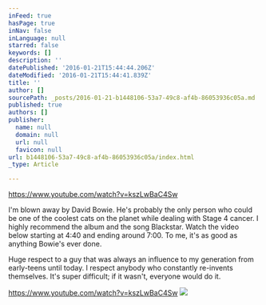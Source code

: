 ```yaml
---
inFeed: true
hasPage: true
inNav: false
inLanguage: null
starred: false
keywords: []
description: ''
datePublished: '2016-01-21T15:44:44.206Z'
dateModified: '2016-01-21T15:44:41.839Z'
title: ''
author: []
sourcePath: _posts/2016-01-21-b1448106-53a7-49c8-af4b-86053936c05a.md
published: true
authors: []
publisher:
  name: null
  domain: null
  url: null
  favicon: null
url: b1448106-53a7-49c8-af4b-86053936c05a/index.html
_type: Article

---
```

https://www.youtube.com/watch?v=kszLwBaC4Sw

I'm blown away by David Bowie. He's probably the only person who could be one of the coolest cats on the planet while dealing with Stage 4 cancer. I highly recommend the album and the song Blackstar. Watch the video below starting at 4:40 and ending around 7:00\. To me, it's as good as anything Bowie's ever done.

Huge respect to a guy that was always an influence to my generation from early-teens until today. I respect anybody who constantly re-invents themselves. It's super difficult; if it wasn't, everyone would do it. 

https://www.youtube.com/watch?v=kszLwBaC4Sw
![](https://the-grid-user-content.s3-us-west-2.amazonaws.com/61fb2447-0c85-4f87-8109-d03353456b9d.jpg)